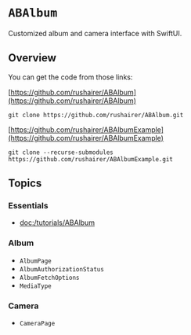 # ``ABAlbum``

Customized album and camera interface with SwiftUI.

## Overview

You can get the code from those links:

[https://github.com/rushairer/ABAlbum](https://github.com/rushairer/ABAlbum)
```shell
git clone https://github.com/rushairer/ABAlbum.git
```

[https://github.com/rushairer/ABAlbumExample](https://github.com/rushairer/ABAlbumExample)
```shell
git clone --recurse-submodules https://github.com/rushairer/ABAlbumExample.git
```

## Topics

### Essentials

- <doc:/tutorials/ABAlbum>


### Album

- ``AlbumPage``
- ``AlbumAuthorizationStatus``
- ``AlbumFetchOptions``
- ``MediaType``


### Camera

- ``CameraPage``
